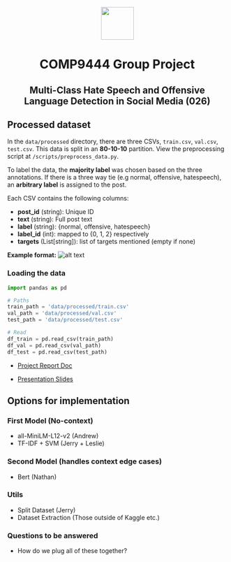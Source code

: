 <p align='center'>
<img src="https://cdn-icons-png.flaticon.com/512/3100/3100333.png" width="75" />
</p>
<h1 align='center'>COMP9444 Group Project</h1>
<h2 align='center'>
Multi-Class Hate Speech and Offensive Language Detection in Social Media (026)
</h2>

## Processed dataset
In the `data/processed` directory, there are three CSVs, `train.csv`, `val.csv`, `test.csv`. This data is split in an **80-10-10** partition. View the preprocessing script at `/scripts/preprocess_data.py`.

To label the data, the **majority label** was chosen based on the three annotations. If there is a three way tie (e.g normal, offensive, hatespeech), an **arbitrary label** is assigned to the post.

Each CSV contains the following columns:
* **post_id** (string): Unique ID
* **text** (string): Full post text
* **label** (string): {normal, offensive, hatespeech}
* **label_id** (int): mapped to {0, 1, 2} respectively
* **targets** (List[string]): list of targets mentioned (empty if none)

**Example format:**
![alt text](image-2.png)

### Loading the data
```python
import pandas as pd

# Paths
train_path = 'data/processed/train.csv'
val_path = 'data/processed/val.csv'
test_path = 'data/processed/test.csv'

# Read
df_train = pd.read_csv(train_path)
df_val = pd.read_csv(val_path)
df_test = pd.read_csv(test_path)
```


- [Project Report Doc](https://docs.google.com/document/d/1J-bV2ESFtu3zjjpIabKhCD_pXtCT_vyP9_YbnlqTB4A/edit?usp=sharing)

- [Presentation Slides](https://docs.google.com/presentation/d/16rYcF_tRftwAjX_Pcsc6GPDLl-_3RfIK7lNZzRy2ieQ/edit?usp=sharing)

## Options for implementation

### First Model (No-context)
- all-MiniLM-L12-v2 (Andrew)
- TF-IDF + SVM (Jerry + Leslie)

### Second Model (handles context edge cases)
- Bert (Nathan)

### Utils
- Split Dataset (Jerry)
- Dataset Extraction (Those outside of Kaggle etc.)

### Questions to be answered
- How do we plug all of these together?
